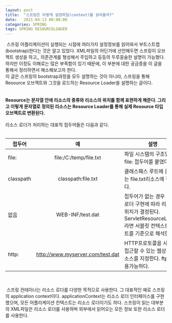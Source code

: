 ```yaml
---
layout: post
title:  "스프링은 어떻게 설정파일(context)를 읽어올까?"
date:   2021-04-13 00:00:00
categories: SPRING
tags: SPRING RESOURCELOADER
---
```

&nbsp;스프링 어플리케이션이 실행되는 시점에 여러가지 설정정보를 읽어와서 부트스트랩(bootstrap)한다는 것은 알고 있었다. XML파일의 어딘가에 선언해두면 스프링이 오브젝트 생성을 하고,, 의존관계를 형성해서 주입하고 등등의 두루뭉술한 설명이 가능했다. 하지만 이정도 이해로는 많은 부족함이 있기 때문에, 이 부분에 대한 궁금증을 이 글을 통해서 정리하면서 해소해보고자 한다.  
이 글은 스프링의 bootstrap과정을 모두 설명하는 것이 아니라, 스프링을 통해 Resource 오브젝트와 그것을 로드하는 Resource Loader을 설명하는 글이다.  
<br>  
<strong>Resource는 문자열 안에 리소스의 종류와 리소스의 위치를 함께 표현하게 해준다. 그리고 이렇게 문자열로 정의된 리소스는 Resource Loader를 통해 실제 Resource 타입 오브젝트로 변환된다.</strong>  
<br>
리소스 로더가 처리하는 대표적 접두어들은 다음과 같다.   
<br>


|접두어|예|설명|
|---|:---:|---|
| file: |file:/C:/temp/file.txt|파일 시스템의 구조앞에 file: 접두어를 붙였다|
|classpath|classpath:file.txt|클래스패스 루트에 존재하는 file.txt리소스에 접근한다.|
|없음|WEB-INF/test.dat|접두어가 없는 경우 리소스 로더 구현에 따라 리소스 위치가 결정된다. ServletResourceLoader라면 서블릿 컨텍스트의 루트를 기준으로 해석한다.|
|http:|http://www.myserver.com/test.dat|HTTP프로토콜을 사용해 접근할 수 있는 웹상의 리소스를 지정한다. ftp:도 사용가능하다.|




<br>   
   
&nbsp;스프링 컨테이너는 리소스 로더를 다양한 목적으로 사용한다. 그 대표적인 예로 스프링의 application context이다. applicationContext는 리소스 로더 인터페이스를 구현했으며, 모든 어플리케이션 컨텍스트는 리소스 로더이기도 하다. 스프링이 읽는 대부분의 XML파일은 리소스 로더를 사용하며 외부에서 읽어오는 모든 정보 또한 리소스 로더를 사용한다.    
<br>	
